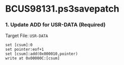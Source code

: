 # BCUS98131.ps3savepatch

### 1. Update ADD for USR-DATA (Required)

Target File: `USR-DATA`

```
set [csum]:0
set pointer:eof+1
set [csum]:add(0x000010,pointer)
write at 0x00000C:[csum]
```

